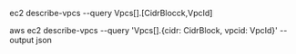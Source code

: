 
ec2 describe-vpcs --query Vpcs[].[CidrBlocck,VpcId]

aws ec2 describe-vpcs --query 'Vpcs[].{cidr: CidrBlock, vpcid: VpcId}' --output json